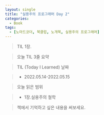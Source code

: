 ```yaml
---
layout: single
title: "실용주의 프로그래머 Day 2"
categories:
  - Book
tags:
  - [노마드코더, 북클럽, 노개북, 실용주의 프로그래머]
---
```


> TIL 1장.

> 오늘 TIL 3줄 요약



> TIL (Today I Learned) 날짜

> - 2022.05.14-2022.05.15

> 오늘 읽은 범위

> - 1장.실용주의 철학

> 책에서 기억하고 싶은 내용을 써보세요.


